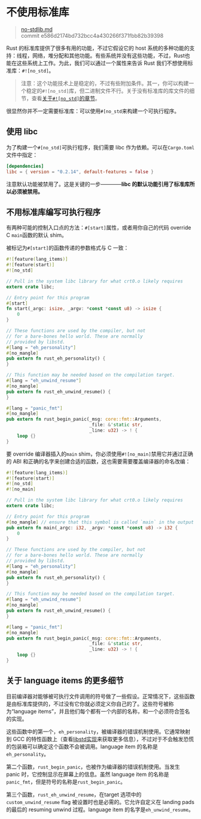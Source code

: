 # 不使用标准库

> [no-stdlib.md](https://github.com/rust-lang/rust/blob/master/src/doc/book/no-stdlib.md)
> <br>
> commit e586d2174bd732bcc4a430266f371fbb82b39398

Rust 的标准库提供了很多有用的功能，不过它假设它的 host 系统的多种功能的支持：线程，网络，堆分配和其他功能。有些系统并没有这些功能，不过，Rust也能在这些系统上工作。为此，我们可以通过一个属性来告诉 Rust 我们不想使用标准库：`#![no_std]`。

> 注意：这个功能技术上是稳定的，不过有些附加条件。其一，你可以构建一个稳定的`#![no_std]`库，但二进制文件不行。关于没有标准库的库文件的细节，查看[关于`#![no_std]`的章节](https://github.com/rust-lang/rust/blob/master/src/doc/book/using-rust-without-the-standard-library.html)。

很显然你并不一定需要标准库：可以使用`#[no_std`来构建一个可执行程序。

## 使用 libc

为了构建一个`#[no_std]`可执行程序，我们需要 libc 作为依赖。可以在`Cargo.toml`文件中指定：

```toml
[dependencies]
libc = { version = "0.2.14", default-features = false }
```

注意默认功能被禁用了。这是关键的一步————**libc 的默认功能引用了标准库所以必须被禁用。**

## 不用标准库编写可执行程序

有两种可能的控制入口点的方法：`#[start]`属性，或者用你自己的代码 override C `main`函数的默认 shim。

被标记为`#[start]`的函数传递的参数格式与 C 一致：

```rust
#![feature(lang_items)]
#![feature(start)]
#![no_std]

// Pull in the system libc library for what crt0.o likely requires
extern crate libc;

// Entry point for this program
#[start]
fn start(_argc: isize, _argv: *const *const u8) -> isize {
    0
}

// These functions are used by the compiler, but not
// for a bare-bones hello world. These are normally
// provided by libstd.
#[lang = "eh_personality"]
#[no_mangle]
pub extern fn rust_eh_personality() {
}

// This function may be needed based on the compilation target.
#[lang = "eh_unwind_resume"]
#[no_mangle]
pub extern fn rust_eh_unwind_resume() {
}

#[lang = "panic_fmt"]
#[no_mangle]
pub extern fn rust_begin_panic(_msg: core::fmt::Arguments,
                               _file: &'static str,
                               _line: u32) -> ! {
    loop {}
}
```

要 override 编译器插入的`main` shim，你必须使用`#![no_main]`禁用它并通过正确的 ABI 和正确的名字来创建合适的函数，这也需要需要覆盖编译器的命名改编：

```rust
#![feature(lang_items)]
#![feature(start)]
#![no_std]
#![no_main]

// Pull in the system libc library for what crt0.o likely requires
extern crate libc;

// Entry point for this program
#[no_mangle] // ensure that this symbol is called `main` in the output
pub extern fn main(_argc: i32, _argv: *const *const u8) -> i32 {
    0
}

// These functions are used by the compiler, but not
// for a bare-bones hello world. These are normally
// provided by libstd.
#[lang = "eh_personality"]
#[no_mangle]
pub extern fn rust_eh_personality() {
}

// This function may be needed based on the compilation target.
#[lang = "eh_unwind_resume"]
#[no_mangle]
pub extern fn rust_eh_unwind_resume() {
}

#[lang = "panic_fmt"]
#[no_mangle]
pub extern fn rust_begin_panic(_msg: core::fmt::Arguments,
                               _file: &'static str,
                               _line: u32) -> ! {
    loop {}
}
```

## 关于 language items 的更多细节

目前编译器对能够被可执行文件调用的符号做了一些假设。正常情况下，这些函数是由标准库提供的，不过没有它你就必须定义你自己的了。这些符号被称为“language items”，并且他们每个都有一个内部的名称，和一个必须符合签名的实现。

这些函数中的第一个，`eh_personality`，被编译器的错误机制使用。它通常映射到 GCC 的特性函数上（查看[libstd实现](https://github.com/rust-lang/rust/blob/master/src/libpanic_unwind/gcc.rs)来获取更多信息），不过对于不会触发恐慌的包装箱可以确定这个函数不会被调用。language item 的名称是`eh_personality`。

第二个函数，`rust_begin_panic`，也被作为编译器的错误机制使用。当发生 panic 时，它控制显示在屏幕上的信息。虽然 language item 的名称是`panic_fmt`，但是符号的名称是`rust_begin_panic`。

第三个函数，`rust_eh_unwind_resume`，在target 选项中的`custom_unwind_resume` flag 被设置时也是必需的。它允许自定义在 landing pads 的最后的 resuming unwind 过程。language item 的名字是`eh_unwind_resume`。
